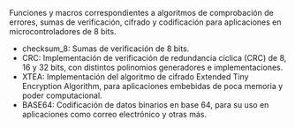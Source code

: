 Funciones y macros correspondientes a algoritmos de comprobación de errores, sumas de verificación, cifrado y codificación para aplicaciones en microcontroladores de 8 bits.

* checksum_8: Sumas de verificación de 8 bits.
* CRC: Implementación de verificación de redundancia cíclica (CRC) de 8, 16 y 32 bits, con distintos polinomios generadores e implementaciones.
* XTEA: Implementación del algoritmo de cifrado Extended Tiny Encryption Algorithm, para aplicaciones embebidas de poca memoria y poder computacional.
* BASE64: Codificación de datos binarios en base 64, para su uso en aplicaciones como correo electrónico y otras más.